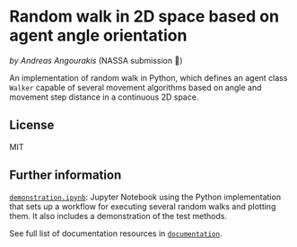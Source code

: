 # Random walk in 2D space based on agent angle orientation
*by Andreas Angourakis* (NASSA submission :rocket:)

An implementation of random walk in Python, which defines an agent class `Walker` capable of several movement algorithms based on angle and movement step distance in a continuous 2D space.

## License

MIT

## Further information

[`demonstration.ipynb`](python_implementation/demonstration.ipynb): Jupyter Notebook using the Python implementation that sets up a workflow for executing several random walks and plotting them. It also includes a demonstration of the test methods.

See full list of documentation resources in [`documentation`](documentation/tableOfContents.md).
